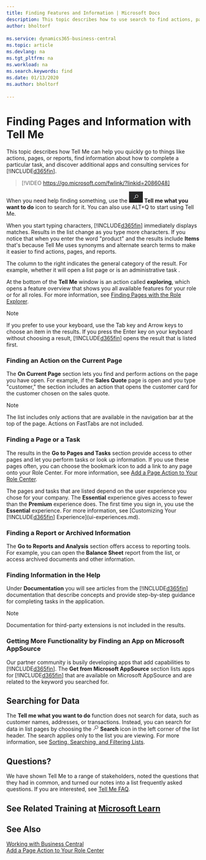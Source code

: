 ```yaml
---
title: Finding Features and Information | Microsoft Docs
description: This topic describes how to use search to find actions, pages, reports, documentation, and data, as well as other apps and consulting services.
author: bholtorf

ms.service: dynamics365-business-central
ms.topic: article
ms.devlang: na
ms.tgt_pltfrm: na
ms.workload: na
ms.search.keywords: find
ms.date: 01/13/2020
ms.author: bholtorf

---
```

# Finding Pages and Information with Tell Me  
This topic describes how Tell Me can help you quickly go to things like actions, pages, or reports, find information about how to complete a particular task, and discover additional apps and consulting services for [!INCLUDE[d365fin](includes/d365fin_md.md)].  


> [!VIDEO https://go.microsoft.com/fwlink/?linkid=2086048]

When you need help finding something, use the ![Tell me what you want to do](media/ui-search/search.png "Search for Page or Report") **Tell me what you want to do** icon to search for it. You can also use ALT+Q to start using Tell Me.

When you start typing characters, [!INCLUDE[d365fin](includes/d365fin_md.md)] immediately displays matches. Results in the list change as you type more characters. If you notice that when you enter the word "product" and the results include **Items** that's because Tell Me uses synonyms and alternate search terms to make it easier to find actions, pages, and reports.

The column to the right indicates the general category of the result. For example, whether it will open a list page or is an administrative task .  

At the bottom of the **Tell Me** window is an action called **exploring**, which opens a feature overview that shows you all available features for your role or for all roles. For more information, see [Finding Pages with the Role Explorer](ui-role-explorer.md).

> [!NOTE]  
>   If you prefer to use your keyboard, use the Tab key and Arrow keys to choose an item in the results. If you press the Enter key on your keyboard without choosing a result, [!INCLUDE[d365fin](includes/d365fin_md.md)] opens the result that is listed first.

### Finding an Action on the Current Page
The **On Current Page** section lets you find and perform actions on the page you have open. For example, if the **Sales Quote** page is open and you type "customer," the section includes an action that opens the customer card for the customer chosen on the sales quote.

> [!NOTE]  
>   The list includes only actions that are available in the navigation bar at the top of the page. Actions on FastTabs are not included.  

### Finding a Page or a Task
The results in the **Go to Pages and Tasks** section provide access to other pages and let you perform tasks or look up information. If you use these pages often, you can choose the bookmark icon to add a link to any page onto your Role Center. For more information, see [Add a Page Action to Your Role Center](ui-bookmarks.md).

The pages and tasks that are listed depend on the user experience you chose for your company. The **Essential** experience gives access to fewer than the **Premium** experience does. The first time you sign in, you use the **Essential** experience. For more information, see [Customizing Your [!INCLUDE[d365fin](includes/d365fin_md.md)] Experience](ui-experiences.md).

### Finding a Report or Archived Information
The **Go to Reports and Analysis** section offers access to reporting tools. For example, you can open the **Balance Sheet** report from the list, or access archived documents and other information.  

### Finding Information in the Help
Under **Documentation** you will see articles from the [!INCLUDE[d365fin](includes/d365fin_md.md)] documentation that describe concepts and provide step-by-step guidance for completing tasks in the application.    

> [!NOTE]  
> Documentation for third-party extensions is not included in the results.

### Getting More Functionality by Finding an App on Microsoft AppSource
Our partner community is busily developing apps that add capabilities to [!INCLUDE[d365fin](includes/d365fin_md.md)]. The **Get from Microsoft AppSource** section lists apps for [!INCLUDE[d365fin](includes/d365fin_md.md)] that are available on Microsoft AppSource and are related to the keyword you searched for.

## Searching for Data
The **Tell me what you want to do** function does not search for data, such as customer names, addresses, or transactions. Instead, you can search for data in list pages by choosing the ![Search list](media/ui-search/search-list.png "Search list icon") **Search** icon in the left corner of the list header. The search applies only to the list you are viewing. For more information, see [Sorting, Searching, and Filtering Lists](ui-enter-criteria-filters.md).

## Questions?
We have shown Tell Me to a range of stakeholders, noted the questions that they had in common, and turned our notes into a list frequently asked questions. If you are interested, see [Tell Me FAQ](ui-search-faq.md).

## See Related Training at [Microsoft Learn](/learn/modules/user-interface-dynamics-365-business-central/index)

## See Also
[Working with Business Central](ui-work-product.md)  
[Add a Page Action to Your Role Center](ui-bookmarks.md)

